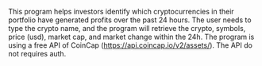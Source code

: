 This program helps investors identify which cryptocurrencies in their portfolio have generated profits over the past 24 hours.
The user needs to type the crypto name, and the program will retrieve the crypto, symbols, price (usd), market cap, and market change within the 24h. 
The program is using a free API of CoinCap (https://api.coincap.io/v2/assets/). The API do not requires auth.  
